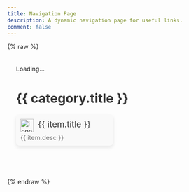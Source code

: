 ```yaml
---
title: Navigation Page
description: A dynamic navigation page for useful links.
comment: false
---
```


<!-- Load Vue and Navigation Data -->
{% raw %}
<script src="https://unpkg.com/vue@3"></script>

<!-- Vue App -->
<script>
document.addEventListener('DOMContentLoaded', () => {
  const app = Vue.createApp({
    data() {
      return {
        navData: []  // This will hold the data fetched from the JSON file
      };
    },
    mounted() {
      // Fetch the JSON data
      fetch('./data.json')  // Adjust the path to where your nav-data.json file is stored
        .then(response => response.json())
        .then(data => {
          this.navData = data;  // Assign the fetched data to navData
        })
        .catch(error => console.error('Error fetching navigation data:', error));
    }
  });

  app.mount('#nav-app');

  // Hexo patch: Destroy app when page switched
  const interval = setInterval(() => {
      if (!document.getElementById('nav-app')) 
      {
          app.unmount();
          clearInterval(interval);
      }
  }, 1000);
});
</script>

<!-- Styles for Navigation Page -->
<style>
.nav-page {
  max-width: 1600px;
  margin: auto;
  padding: 20px;
}

.nav-category {
  margin-bottom: 40px;
}

.nav-category h2 {
  font-size: 1.8rem;
  margin-bottom: 20px;
  color: #333; /* Set a custom title color */
}

.nav-items {
  display: grid;
  grid-template-columns: repeat(3, 1fr); /* 3 items per row */
  gap: 20px; /* Space between items */
}

.nav-item {
  height: auto; /* Ensure dynamic height */
  width: auto;
  padding: 10px;
  border-radius: 8px;
  text-align: left;
  transition: transform 0.2s ease, box-shadow 0.2s ease;
  box-shadow: 0 4px 8px rgba(0, 0, 0, 0.1);
  background-color: #f9f9f9; /* Light background */
}

.nav-item:hover {
  transform: scale(1.05);
  box-shadow: 0 6px 12px rgba(0, 0, 0, 0.15);
}

.nav-item img {
  width: 30px;
  height: 30px;
  margin-right: 10px;
  float: left;
}

.nav-item-title {
  font-size: clamp(1rem, 2.5vw, 1.2rem); /* Dynamically adjust the font size */
  margin-bottom: 10px;
  color: #333;
  white-space: normal; /* Allow text to wrap */
  overflow: hidden; /* Hide overflow if any */
  display: -webkit-box;
  -webkit-line-clamp: 2; /* Limit to 2 lines */
  -webkit-box-orient: vertical;
  
}

.nav-item-desc {
  font-size: 0.9rem;
  color: #777;
}

.nav-link {
  color: inherit; /* This ensures the link inherits the color from the parent container */
  text-decoration: none; /* Removes the underline from the link */
  display: block; /* Ensure entire link is clickable */
}

.nav-link:hover {
  color: #555; /* Optional: change the color on hover to a slightly darker shade */
}

/* Ensure responsiveness for smaller screens */
@media (max-width: 1200px) {
  .nav-items {
    grid-template-columns: repeat(2, 1fr); /* Adjust to 2 items per row on medium screens */
  }
}

@media (max-width: 800px) {
  .nav-items {
    grid-template-columns: 1fr; /* Stack items in one column on small screens */
  }
}

</style>

<!-- Template for Navigation Links -->
<div id="nav-app" class="nav-page">
  <div v-if="navData.length === 0">Loading...</div>
  <div v-for="category in navData" :key="category.title" class="nav-category">
    <h2>{{ category.title }}</h2>
    <div class="nav-items">
      <div v-for="item in category.items" :key="item.title" class="nav-item">
        <a :href="item.link" target="_blank" class="nav-link">
          <img v-if="item.icon" :src="item.icon" alt="icon" />
          <div class="nav-item-title">{{ item.title }}</div>
          <div class="nav-item-desc">{{ item.desc }}</div>
        </a>
      </div>
    </div>
  </div>
</div>

{% endraw %}
